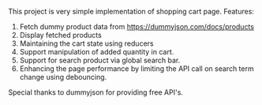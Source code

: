 This project is very simple implementation of shopping cart page.
Features:
1. Fetch dummy product data from https://dummyjson.com/docs/products
2. Display fetched products
3. Maintaining the cart state using reducers
4. Support manipulation of added quantity in cart.
5. Support for search product via global search bar.
6. Enhancing the page performance by limiting the API call on search term change using debouncing.

Special thanks to dummyjson for providing free API's.

